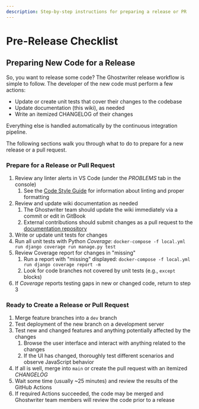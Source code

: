 ```yaml
---
description: Step-by-step instructions for preparing a release or PR
---
```


# Pre-Release Checklist

## Preparing New Code for a Release

So, you want to release some code? The Ghostwriter release workflow is simple to follow. The developer of the new code must perform a few actions:

* Update or create unit tests that cover their changes to the codebase
* Update documentation (this wiki), as needed
* Write an itemized CHANGELOG of their changes

Everything else is handled automatically by the continuous integration pipeline.

The following sections walk you through what to do to prepare for a new release or a pull request.

### Prepare for a Release or Pull Request

1. Review any linter alerts in VS Code (under the _PROBLEMS_ tab in the console)
   1. See the [Code Style Guide](../../coding-style-guide/style-guide.md) for information about linting and proper formatting
2. Review and update wiki documentation as needed
   1. The Ghostwriter team should update the wiki immediately via a commit or edit in GitBook
   2. External contributions should submit changes as a pull request to the [documentation repository](https://github.com/GhostManager/Documentation)
3. Write or update unit tests for changes
4. Run all unit tests with Python _Coverage_: `docker-compose -f local.yml run django coverage run manage.py test`
5. Review Coverage report for changes in "missing"
   1. Run a report with "missing" displayed: `docker-compose -f local.yml run django coverage report -m`
   2. Look for code branches not covered by unit tests (e.g., `except` blocks)
6. If _Coverage_ reports testing gaps in new or changed code, return to step 3

### Ready to Create a Release or Pull Request

1. Merge feature branches into a `dev` branch
2. Test deployment of the new branch on a development server
3. Test new and changed features and anything potentially affected by the changes
   1. Browse the user interface and interact with anything related to the changes
   2. If the UI has changed, thoroughly test different scenarios and observe JavaScript behavior
4. If all is well, merge into `main` or create the pull request with an itemized _CHANGELOG_
5. Wait some time (usually \~25 minutes) and review the results of the GitHub Actions
6. If required Actions succeeded, the code may be merged and Ghostwriter team members will review the code prior to a release

